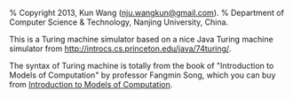 % Copyright 2013, Kun Wang (nju.wangkun@gmail.com).
% Department of Computer Science & Technology, Nanjing University, China.


This is a Turing machine simulator based on a nice Java Turing machine simulator
from http://introcs.cs.princeton.edu/java/74turing/.

The syntax of Turing machine is totally from the book of
"Introduction to Models of Computation" by professor Fangmin Song,
which you can buy from
<a href="http://www.amazon.cn/%E8%AE%A1%E7%AE%97%E6%9C%BA%E7%A7%91%E5%AD%A6%E4%B8%8E%E6%8A%80%E6%9C%AF%E7%A0%94%E7%A9%B6%E7%94%9F%E7%B3%BB%E5%88%97%E6%95%99%E6%9D%90-%E8%AE%A1%E7%AE%97%E6%A8%A1%E5%9E%8B%E5%AF%BC%E5%BC%95-%E5%AE%8B%E6%96%B9%E6%95%8F/dp/B008N6TA4U/ref=sr_1_1?ie=UTF8&qid=1421406550&sr=8-1&keywords=%E8%AE%A1%E7%AE%97%E6%A8%A1%E5%9E%8B%E5%AF%BC%E5%BC%95">
Introduction to Models of Computation</a>.


